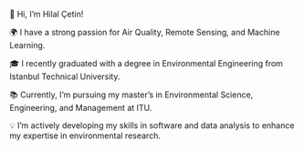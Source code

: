 👋 Hi, I’m Hilal Çetin!

🌍 I have a strong passion for Air Quality, Remote Sensing, and Machine Learning.

🎓 I recently graduated with a degree in Environmental Engineering from Istanbul Technical University.

📚 Currently, I’m pursuing my master’s in Environmental Science, Engineering, and Management at ITU.

💡 I’m actively developing my skills in software and data analysis to enhance my expertise in environmental research.
